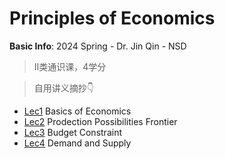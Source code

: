 # Principles of Economics

**Basic Info**: 2024 Spring - Dr. Jin Qin - NSD

>II类通识课，4学分

> 自用讲义摘抄👇

- [Lec1](Lec1/Lec1%20Basics%20of%20Economics.md) Basics of Economics
- [Lec2](Lec2/Lec2%20Production%20Possibilities%20Frontier.md) Prodection Possibilities Frontier
- [Lec3](Lec3/Lec3%20Budget%20Constraint.md) Budget Constraint
- [Lec4](Lec4/Lec4%20Demand%20and%20Supply.md) Demand and Supply